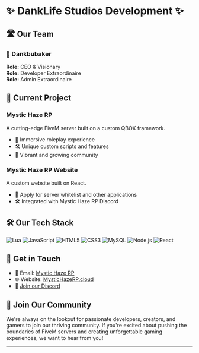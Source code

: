 # ✨ DankLife Studios Development ✨

## 🛣️ Our Team

### 🎩 Dankbubaker
**Role:** CEO & Visionary  
**Role:** Developer Extraordinaire  
**Role:** Admin Extraordinaire

## 🚀 Current Project

### Mystic Haze RP
A cutting-edge FiveM server built on a custom QBOX framework.

- 🌆 Immersive roleplay experience
- 🛠️ Unique custom scripts and features
- 🤝 Vibrant and growing community

### Mystic Haze RP Website
A custom website built on React.

- 🌆 Apply for server whitelist and other applications
- 🛠️ Integrated with Mystic Haze RP Discord

## 🛠️ Our Tech Stack
![Lua](https://img.shields.io/badge/Lua-%232C2D72.svg?style=for-the-badge&logo=lua&logoColor=white)
![JavaScript](https://img.shields.io/badge/JavaScript-%23F7DF1E.svg?style=for-the-badge&logo=javascript&logoColor=black)
![HTML5](https://img.shields.io/badge/HTML5-%23E34F26.svg?style=for-the-badge&logo=html5&logoColor=white)
![CSS3](https://img.shields.io/badge/CSS3-%231572B6.svg?style=for-the-badge&logo=css3&logoColor=white)
![MySQL](https://img.shields.io/badge/MySQL-%2300f.svg?style=for-the-badge&logo=mysql&logoColor=white)
![Node.js](https://img.shields.io/badge/Node.js-%23339933.svg?style=for-the-badge&logo=nodedotjs&logoColor=white)
![React](https://img.shields.io/badge/React-%2361DAFB.svg?style=for-the-badge&logo=react&logoColor=black)

## 📨 Get in Touch

- 📧 Email: [Mystic Haze RP](mailto:mystichazerp@proton.me)
- 🌐 Website: [MysticHazeRP.cloud](https://mystichazerp.cloud)
- 🔗 [Join our Discord](https://img.shields.io/discord/1215281703120281610?color=%237289DA&label=Join%20our%20Discord&logo=discord&logoColor=white)

## 🤝 Join Our Community

We're always on the lookout for passionate developers, creators, and gamers to join our thriving community. If you're excited about pushing the boundaries of FiveM servers and creating unforgettable gaming experiences, we want to hear from you!

---
